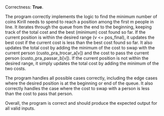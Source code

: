 Correctness: **True**.

The program correctly implements the logic to find the minimum number of coins Kirill needs to spend to reach a position among the first m people in line. It iterates through the queue from the end to the beginning, keeping track of the total cost and the best (minimum) cost found so far. If the current position is within the desired range (v <= pos_final), it updates the best cost if the current cost is less than the best cost found so far. It also updates the total cost by adding the minimum of the cost to swap with the current person (custo_pra_trocar_a[v]) and the cost to pass the current person (custo_pra_passar_b[v]). If the current position is not within the desired range, it simply updates the total cost by adding the minimum of the two costs.

The program handles all possible cases correctly, including the edge cases where the desired position is at the beginning or end of the queue. It also correctly handles the case where the cost to swap with a person is less than the cost to pass that person.

Overall, the program is correct and should produce the expected output for all valid inputs.